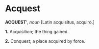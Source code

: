 # Acquest

**ACQUEST**', _noun_ \[Latin acquisitus, acquiro.\]

**1.** Acquisition; the thing gained.

**2.** Conquest; a place acquired by force.